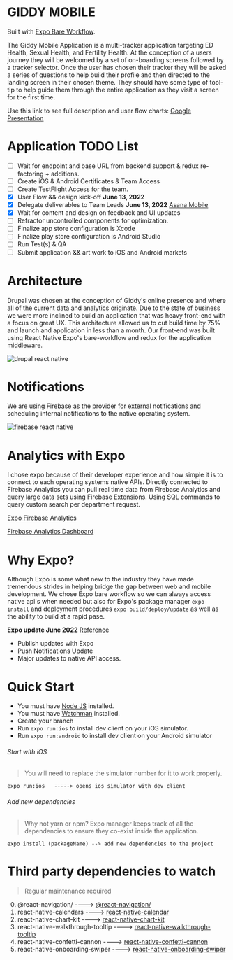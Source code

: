 # GIDDY MOBILE
Built with [Expo Bare Workflow](https://docs.expo.dev/introduction/managed-vs-bare/#bare-workflow).

The Giddy Mobile Application is a multi-tracker application targeting ED Health, Sexual Health, and Fertility Health. At the conception of a users journey they will be welcomed by
a set of on-boarding screens followed by a tracker selector. Once the user has chosen their tracker they will be asked a series of questions to help build their profile and then directed to the landing screen in their chosen theme. They should have some type of tool-tip to help guide them through the entire application as they visit a screen for the first time.

Use this link to see full description and user flow charts: [Google Presentation](https://docs.google.com/presentation/d/156fy8vdW7onhMNmQBIzCBvc61tCPd_45vx3FuUFQl1E/edit#slide=id.p)
# Application TODO List
- [ ] Wait for endpoint and base URL from backend support & redux re-factoring + additions.
- [ ] Create iOS & Android Certificates & Team Access
- [ ] Create TestFlight Access for the team.
- [x] User Flow && design kick-off **June 13, 2022**
- [x] Delegate deliverables to Team Leads **June 13, 2022** [Asana Mobile](https://app.asana.com/0/1202390205827772/calendar)
- [x] Wait for content and design on feedback and UI updates 
- [ ] Refractor uncontrolled components for optimization.
- [ ] Finalize app store configuration is Xcode
- [ ] Finalize play store configuration is Android Studio
- [ ] Run Test(s) & QA
- [ ] Submit application && art work to iOS and Android markets
# Architecture
Drupal was chosen at the conception of Giddy's online presence and where all of the current data and analytics originate. Due to the state of business we were more inclined to build an application that was heavy front-end with a focus on great UX. This architecture allowed us to cut build time by 75% and launch and application in less than a month. Our front-end was built using React Native Expo's bare-workflow and redux for the application middleware. 

![drupal   react native](https://user-images.githubusercontent.com/105945733/174606053-8c16836f-ffef-4aff-8c5f-4b04591c435b.jpeg)

# Notifications
We are using Firebase as the provider for external notifications and scheduling internal notifications to the native operating system.

![firebase react native](https://blog.logrocket.com/wp-content/uploads/2020/11/Push-notifications-in-React-Native-APNs-FCM.png)

# Analytics with Expo
I chose expo because of their developer experience and how simple it is to connect to each operating systems native APIs. Directly connected to Firebase Analytics you can pull real time data from Firebase Analytics and query large data sets using Firebase Extensions. Using SQL commands to query custom search per department request.

[Expo Firebase Analytics](https://docs.expo.dev/versions/latest/sdk/firebase-analytics/#analyticslogeventname-properties)

[Firebase Analytics Dashboard](https://analytics.google.com/analytics/web/?authuser=0&hl=en#/p323399511/reports/dashboard?r=firebase-overview)

# Why Expo?
Although Expo is some what new to the industry they have made tremendous strides in helping bridge the gap between web and mobile development. We chose Expo bare workflow so we can always access native api's when needed but also for Expo's package manager `expo install` and deployment procedures `expo build/deploy/update` as well as the ability to build at a rapid pase.

**Expo update June 2022** [Reference](https://appjs.co)
- Publish updates with Expo
- Push Notifications Update
- Major updates to native API access.
# Quick Start
- You must have [Node JS](https://nodejs.org) installed.
- You must have [Watchman](https://watchman.org) installed.
- Create your branch
- Run `expo run:ios` to install dev client on your iOS simulator.
- Run `expo run:android` to install dev client on your Android simulator

###### Start with iOS
> You will need to replace the simulator number for it to work properly.
```
expo run:ios   -----> opens ios simulator with dev client
```
###### Add new dependencies
> Why not yarn or npm? Expo manager keeps track of all the dependencies to ensure they co-exist inside the application.
```
expo install (packageName) --> add new dependencies to the project
```
# Third party dependencies to watch
> Regular maintenance required
0. @react-navigation/ ----> [@react-navigation/](https://reactnavigation.org/)
1. react-native-calendars ----> [react-native-calendar](https://www.npmjs.com/package/react-native-calendars)
2. react-native-chart-kit ----> [react-native-chart-kit](https://www.npmjs.com/package/react-native-chart-kit)
3. react-native-walkthrough-tooltip ----> [react-native-walkthrough-tooltip](https://www.npmjs.com/package/react-native-walkthrough-tooltip)
4. react-native-confetti-cannon ----> [react-native-confetti-cannon](https://www.npmjs.com/package/react-native-confetti-cannon)
5. react-native-onboarding-swiper ----> [react-native-onboarding-swiper](https://www.npmjs.com/package/react-native-onboarding-swiper)

